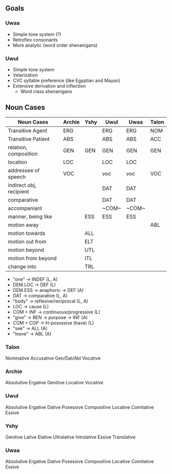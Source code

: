 ## Goals

### Uwaa
- Simple tone system (?)
- Retroflex consonants
- More analytic (word order shenanigans)

### Uwul
- Simple tone system
- Velarization
- CVC syllable preference (like Egyptian and Mayan)
- Extensive derivation and inflection
    - Word class shenanigans

## Noun Cases

| Noun Cases                  | Archie | Yshy | Uwul  | Uwaa  | Talon |
| ---                         | ---    | ---  | ---   | ---   | ---   |
| Transitive Agent            | ERG    |      | ERG   | ERG   | NOM   |
| Transitive Patient          | ABS    |      | ABS   | ABS   | ACC   |
| relation, composition       | GEN    | GEN  | GEN   | GEN   | GEN   |
| location                    | LOC    |      | LOC   | LOC   |       |
| addressee of speech         | VOC    |      | *voc* | *voc* | VOC   |
| indirect obj, recipient     |        |      | DAT   | DAT   |       |
| comparative                 |        |      | DAT   | DAT   |       |
| accompaniant                |        |      | ~COM~ | ~COM~ |       |
| manner, being like          |        | ESS  | ESS   | ESS   |       |
| motion away                 |        |      |       |       | ABL   |
| motion towards              |        | ALL  |       |       |       |
| motion out from             |        | ELT  |       |       |       |
| motion beyond               |        | UTL  |       |       |       |
| motion from beyond          |        | ITL  |       |       |       |
| change into                 |        | TRL  |       |       |       |

- "one" → INDEF (L, A)
- DEM.LOC → DEF (L)
- DEM.ESS → anaphoric → DEF (A)
- DAT → comparative (L, A)
- "body" → reflexive/reciprocal (L, A)
- LOC → cause (L)
- COM + INF → continuous/progressive (L)
- "give" → BEN → purpose → INF (A)
- COM + COP → H-possesive (have) (L)
- "see" → ALL (A)
- "leave" → ABL (A)

### Talon
Nominative
Accusative
Gen/Dat/Abl
Vocative

### Archie
Absolutive
Ergative
Genitive
Locative
Vocative

### Uwul
Absolutive
Ergative
Dative
Posessive
Compositive
Locative
Comitative
Essive

### Yshy
Genitive
Lative
Elative
Ultralative
Introlative
Essive
Translative

### Uwaa
Absolutive
Ergative
Dative
Posessive
Compositive
Locative
Comitative
Essive

